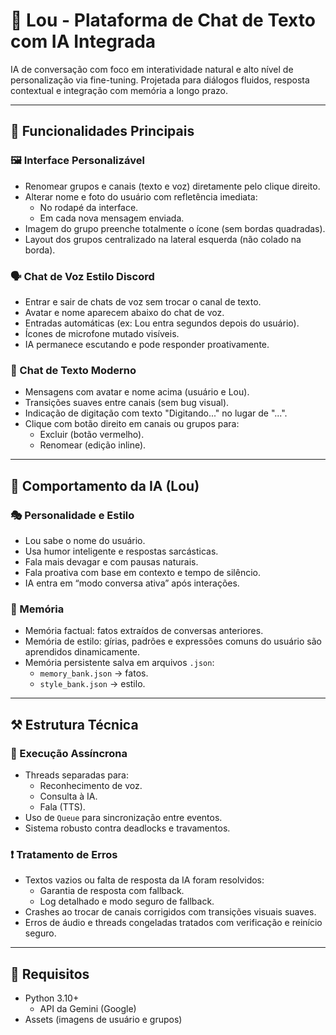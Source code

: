 # 💬 Lou - Plataforma de Chat de Texto com IA Integrada

IA de conversação com foco em interatividade natural e alto nível de personalização via fine-tuning. Projetada para diálogos fluidos, resposta contextual e integração com memória a longo prazo.

---

## 🧩 Funcionalidades Principais

### 🖼️ Interface Personalizável
- Renomear grupos e canais (texto e voz) diretamente pelo clique direito.
- Alterar nome e foto do usuário com refletência imediata:
  - No rodapé da interface.
  - Em cada nova mensagem enviada.
- Imagem do grupo preenche totalmente o ícone (sem bordas quadradas).
- Layout dos grupos centralizado na lateral esquerda (não colado na borda).

### 🗣️ Chat de Voz Estilo Discord
- Entrar e sair de chats de voz sem trocar o canal de texto.
- Avatar e nome aparecem abaixo do chat de voz.
- Entradas automáticas (ex: Lou entra segundos depois do usuário).
- Ícones de microfone mutado visíveis.
- IA permanece escutando e pode responder proativamente.

### 💬 Chat de Texto Moderno
- Mensagens com avatar e nome acima (usuário e Lou).
- Transições suaves entre canais (sem bug visual).
- Indicação de digitação com texto "Digitando..." no lugar de "...".
- Clique com botão direito em canais ou grupos para:
  - Excluir (botão vermelho).
  - Renomear (edição inline).

---

## 🤖 Comportamento da IA (Lou)

### 🎭 Personalidade e Estilo
- Lou sabe o nome do usuário.
- Usa humor inteligente e respostas sarcásticas.
- Fala mais devagar e com pausas naturais.
- Fala proativa com base em contexto e tempo de silêncio.
- IA entra em “modo conversa ativa” após interações.

### 🧠 Memória
- Memória factual: fatos extraídos de conversas anteriores.
- Memória de estilo: gírias, padrões e expressões comuns do usuário são aprendidos dinamicamente.
- Memória persistente salva em arquivos `.json`:
  - `memory_bank.json` → fatos.
  - `style_bank.json` → estilo.

---

## ⚒️ Estrutura Técnica

### 🧵 Execução Assíncrona
- Threads separadas para:
  - Reconhecimento de voz.
  - Consulta à IA.
  - Fala (TTS).
- Uso de `Queue` para sincronização entre eventos.
- Sistema robusto contra deadlocks e travamentos.

### ❗ Tratamento de Erros
- Textos vazios ou falta de resposta da IA foram resolvidos:
  - Garantia de resposta com fallback.
  - Log detalhado e modo seguro de fallback.
- Crashes ao trocar de canais corrigidos com transições visuais suaves.
- Erros de áudio e threads congeladas tratados com verificação e reinício seguro.

---

## 🔐 Requisitos

- Python 3.10+
  - API da Gemini (Google)
- Assets (imagens de usuário e grupos)

